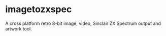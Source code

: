 # imagetozxspec
A cross platform retro 8-bit image, video, Sinclair ZX Spectrum output and artwork tool.
